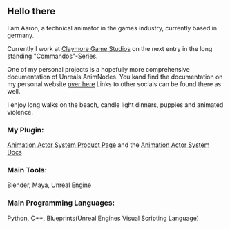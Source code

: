 ## Hello there

I am Aaron, a technical animator in the games industry, currently based in germany.

Currently I work at [Claymore Game Studios](https://claymore-games.com/) on the next entry in the long standing "Commandos"-Series.

One of my personal projects is a hopefully more comprehensive documentation of Unreals AnimNodes. You kand find the documentation on my personal website [over here](https://www.aaronkemner.com/)
Links to other socials can be found there as well.

I enjoy long walks on the beach, candle light dinners, puppies and animated violence.

### My Plugin:

[Animation Actor System Product Page](https://www.unrealengine.com/marketplace/en-US/product/300fa96794fc4916be6a1db151a72477) and the [Animation Actor System Docs](https://github.com/Kaaaron/AnimationActorSystemDocs/wiki)

### Main Tools:
Blender, Maya, Unreal Engine

### Main Programming Languages:
Python, C++, Blueprints(Unreal Engines Visual Scripting Language)
